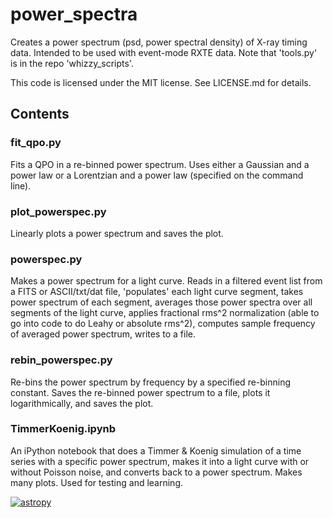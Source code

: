 # power_spectra

Creates a power spectrum (psd, power spectral density) of X-ray timing data.
Intended to be used with event-mode RXTE data.
Note that 'tools.py' is in the repo 'whizzy_scripts'.

This code is licensed under the MIT license. See LICENSE.md for details.

## Contents

### fit_qpo.py
Fits a QPO in a re-binned power spectrum. Uses either a Gaussian and a power law
or a Lorentzian and a power law (specified on the command line). 

### plot_powerspec.py
Linearly plots a power spectrum and saves the plot.

### powerspec.py
Makes a power spectrum for a light curve. Reads in a filtered event list from a
FITS or ASCII/txt/dat file, 'populates' each light curve segment, takes power 
spectrum of each segment, averages those power spectra over all segments of the
light curve, applies fractional rms^2 normalization (able to go into code to do
Leahy or absolute rms^2), computes sample frequency of averaged power spectrum, 
writes to a file.

### rebin_powerspec.py
Re-bins the power spectrum by frequency by a specified re-binning constant. 
Saves the re-binned power spectrum to a file, plots it logarithmically, and 
saves the plot.

### TimmerKoenig.ipynb
An iPython notebook that does a Timmer & Koenig simulation of a time series with
a specific power spectrum, makes it into a light curve with or without Poisson
noise, and converts back to a power spectrum. Makes many plots. Used for testing
and learning.


 [![astropy](http://img.shields.io/badge/powered%20by-AstroPy-orange.svg?style=flat)](http://www.astropy.org/) 